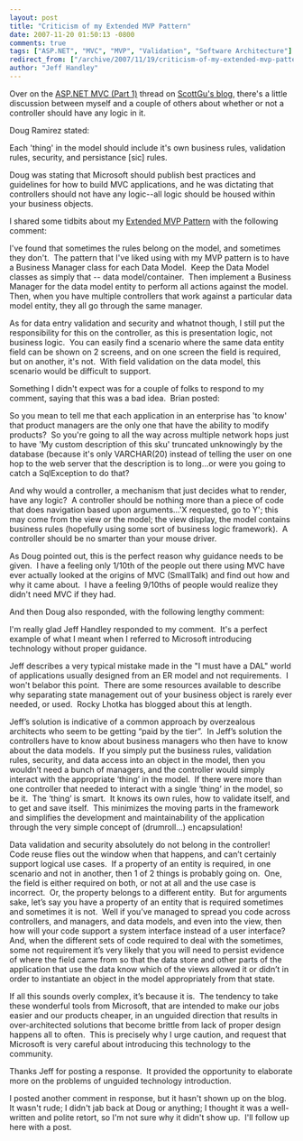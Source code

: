 ```yaml
---
layout: post
title: "Criticism of my Extended MVP Pattern"
date: 2007-11-20 01:50:13 -0800
comments: true
tags: ["ASP.NET", "MVC", "MVP", "Validation", "Software Architecture"]
redirect_from: ["/archive/2007/11/19/criticism-of-my-extended-mvp-pattern.aspx/"]
author: "Jeff Handley"
---
```

<!-- more -->
<p>Over on the <a href="http://weblogs.asp.net/scottgu/archive/2007/11/13/asp-net-mvc-framework-part-1.aspx" target="_blank">ASP.NET MVC (Part 1)</a> thread on <a href="http://weblogs.asp.net/scottgu/" target="_blank">ScottGu's blog</a>, there's a little discussion between myself and a couple of others about whether or not a controller should have any logic in it.</p>  <p>Doug Ramirez stated:</p>  <p>Each 'thing' in the model should include it's own business rules, validation rules, security, and persistance [sic] rules.</p>  <p><font>Doug was stating that Microsoft should publish best practices and guidelines for how to build MVC applications, and he was dictating that controllers should not have any logic--all logic should be housed within your business objects.</font></p>  <p><font>I shared some tidbits about my <a href="http://blog.jeffhandley.com/archive/2007/11/09/an-extended-mvp-pattern-mvp-validation.aspx" target="_blank">Extended MVP Pattern</a> with the following comment:</font></p>  <p>I've found that sometimes the rules belong on the model, and sometimes they don't.  The pattern that I've liked using with my MVP pattern is to have a Business Manager class for each Data Model.  Keep the Data Model classes as simply that -- data model/container.  Then implement a Business Manager for the data model entity to perform all actions against the model.  Then, when you have multiple controllers that work against a particular data model entity, they all go through the same manager.</p>  <p>As for data entry validation and security and whatnot though, I still put the responsibility for this on the controller, as this is presentation logic, not business logic.  You can easily find a scenario where the same data entity field can be shown on 2 screens, and on one screen the field is required, but on another, it's not.  With field validation on the data model, this scenario would be difficult to support.</p>  <p><font>Something I didn't expect was for a couple of folks to respond to my comment, saying that this was a bad idea.  Brian posted:</font></p>  <p>So you mean to tell me that each application in an enterprise has 'to know' that product managers are the only one that have the ability to modify products?  So you're going to all the way across multiple network hops just to have 'My custom description of this sku' truncated unknowingly by the database (because it's only VARCHAR(20) instead of telling the user on one hop to the web server that the description is to long...or were you going to catch a SqlException to do that?</p>  <p>And why would a controller, a mechanism that just decides what to render, have any logic?  A controller should be nothing more than a piece of code that does navigation based upon arguments...'X requested, go to Y'; this may come from the view or the model; the view display, the model contains business rules (hopefully using some sort of business logic framework).  A controller should be no smarter than your mouse driver.</p>  <p>As Doug pointed out, this is the perfect reason why guidance needs to be given.  I have a feeling only 1/10th of the people out there using MVC have ever actually looked at the origins of MVC (SmallTalk) and find out how and why it came about.  I have a feeling 9/10ths of people would realize they didn't need MVC if they had.</p>  <p><font>And then Doug also responded, with the following lengthy comment:</font></p>  <p>I'm really glad Jeff Handley responded to my comment.  It's a perfect example of what I meant when I referred to Microsoft introducing technology without proper guidance.</p>  <p>Jeff describes a very typical mistake made in the "I must have a DAL" world of applications usually designed from an ER model and not requirements.  I won't belabor this point.  There are some resources available to describe why separating state management out of your business object is rarely ever needed, or used.  Rocky Lhotka has blogged about this at length.</p>  <p>Jeff’s solution is indicative of a common approach by overzealous architects who seem to be getting “paid by the tier”.  In Jeff’s solution the controllers have to know about business managers who then have to know about the data models.  If you simply put the business rules, validation rules, security, and data access into an object in the model, then you wouldn’t need a bunch of managers, and the controller would simply interact with the appropriate ‘thing’ in the model.  If there were more than one controller that needed to interact with a single ‘thing’ in the model, so be it.  The ‘thing’ is smart.  It knows its own rules, how to validate itself, and to get and save itself.  This minimizes the moving parts in the framework and simplifies the development and maintainability of the application through the very simple concept of (drumroll…) encapsulation!</p>  <p>Data validation and security absolutely do not belong in the controller!  Code reuse flies out the window when that happens, and can’t certainly support logical use cases.  If a property of an entity is required, in one scenario and not in another, then 1 of 2 things is probably going on.  One, the field is either required on both, or not at all and the use case is incorrect.  Or, the property belongs to a different entity.  But for arguments sake, let’s say you have a property of an entity that is required sometimes and sometimes it is not.  Well if you’ve managed to spread you code across controllers, and managers, and data models, and even into the view, then how will your code support a system interface instead of a user interface?  And, when the different sets of code required to deal with the sometimes, some not requirement it’s very likely that you will need to persist evidence of where the field came from so that the data store and other parts of the application that use the data know which of the views allowed it or didn’t in order to instantiate an object in the model appropriately from that state.</p>  <p>If all this sounds overly complex, it’s because it is.  The tendency to take these wonderful tools from Microsoft, that are intended to make our jobs easier and our products cheaper, in an unguided direction that results in over-architected solutions that become brittle from lack of proper design happens all to often.  This is precisely why I urge caution, and request that Microsoft is very careful about introducing this technology to the community. </p>  <p>Thanks Jeff for posting a response.  It provided the opportunity to elaborate more on the problems of unguided technology introduction.</p>  <p><font>I posted another comment in response, but it hasn't shown up on the blog.  It wasn't rude; I didn't jab back at Doug or anything; I thought it was a well-written and polite retort, so I'm not sure why it didn't show up.  I'll follow up here with a post.</font></p>
